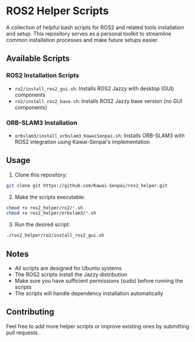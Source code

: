 # ROS2 Helper Scripts

A collection of helpful bash scripts for ROS2 and related tools installation and setup. This repository serves as a personal toolkit to streamline common installation processes and make future setups easier.

## Available Scripts

### ROS2 Installation Scripts
- `ro2/install_ros2_gui.sh`: Installs ROS2 Jazzy with desktop (GUI) components
- `ro2/install_ros2_base.sh`: Installs ROS2 Jazzy base version (no GUI components)

### ORB-SLAM3 Installation
- `orbslam3/install_orbslam3_KawaiSenpai.sh`: Installs ORB-SLAM3 with ROS2 integration using Kawai-Senpai's implementation

## Usage

1. Clone this repository:
```bash
git clone git https://github.com/Kawai-Senpai/ros2_helper.git
```

2. Make the scripts executable:
```bash
chmod +x ros2_helper/ro2/*.sh
chmod +x ros2_helper/orbslam3/*.sh
```

3. Run the desired script:
```bash
./ros2_helper/ro2/install_ros2_gui.sh
```

## Notes

- All scripts are designed for Ubuntu systems
- The ROS2 scripts install the Jazzy distribution
- Make sure you have sufficient permissions (sudo) before running the scripts
- The scripts will handle dependency installation automatically

## Contributing

Feel free to add more helper scripts or improve existing ones by submitting pull requests.